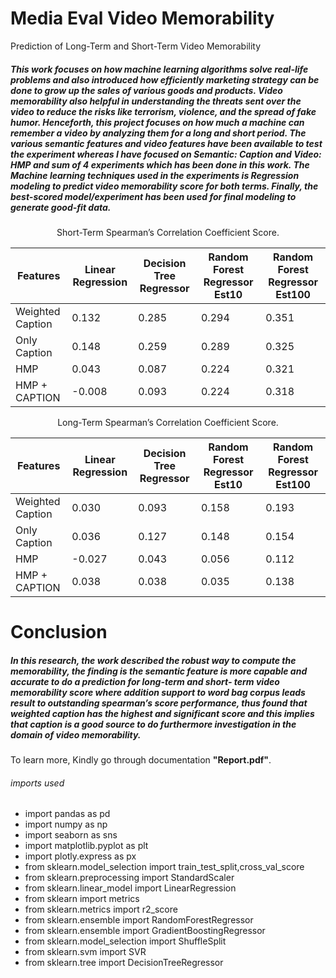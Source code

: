 # Media Eval Video Memorability
Prediction of Long-Term and Short-Term Video Memorability


##### This work focuses on how machine learning algorithms solve real-life problems and also introduced how efficiently marketing strategy can be done to grow up the sales of various goods and products. Video memorability also helpful in understanding the threats sent over the video to reduce the risks like terrorism, violence, and the spread of fake humor. Henceforth, this project focuses on how much a machine can remember a video by analyzing them for a long and short period. The various semantic features and video features have been available to test the experiment whereas I have focused on Semantic: Caption and Video: HMP and sum of 4 experiments which has been done in this work. The Machine learning techniques used in the experiments is Regression modeling to predict video memorability score for both terms. Finally, the best-scored model/experiment has been used for final modeling to generate good-fit data.

<center> Short-Term Spearman’s Correlation Coefficient Score.</center>

| Features  | Linear Regression | Decision Tree Regressor | Random Forest Regressor Est10 | Random Forest Regressor Est100
| ------------- | ------------- |  ------------- |  ------------- | ------------- |
| Weighted Caption  | 0.132 | 0.285 | 0.294 | 0.351 |
| Only Caption | 0.148  | 0.259| 0.289 | 0.325 |
| HMP | 0.043 | 0.087 | 0.224 | 0.321 |
| HMP + CAPTION | -0.008 | 0.093 | 0.224 | 0.318 |

<center> Long-Term Spearman’s Correlation Coefficient Score.</center>

| Features  | Linear Regression | Decision Tree Regressor | Random Forest Regressor Est10 | Random Forest Regressor Est100
| ------------- | ------------- |  ------------- |  ------------- | ------------- |
| Weighted Caption  | 0.030 | 0.093 | 0.158 | 0.193 |
| Only Caption | 0.036  | 0.127| 0.148 | 0.154 |
| HMP | -0.027 | 0.043 | 0.056 | 0.112 |
| HMP + CAPTION |0.038 | 0.038 | 0.035 | 0.138 |


# Conclusion
##### In this research, the work described the robust way to compute the memorability, the finding is the semantic feature is more capable and accurate to do a prediction for long-term and short- term video memorability score where addition support to word bag corpus leads result to outstanding spearman’s score performance, thus found that weighted caption has the highest and significant score and this implies that caption is a good source to do furthermore investigation in the domain of video memorability.


To learn more, Kindly go through documentation <b>"Report.pdf"</b>.

###### imports used
* import pandas as pd
* import numpy as np
* import seaborn as sns
* import matplotlib.pyplot as plt
* import plotly.express as px
* from sklearn.model_selection import  train_test_split,cross_val_score
* from sklearn.preprocessing import StandardScaler
* from sklearn.linear_model import LinearRegression
* from sklearn import metrics
* from sklearn.metrics import r2_score
* from sklearn.ensemble import RandomForestRegressor
* from sklearn.ensemble import GradientBoostingRegressor
* from sklearn.model_selection import ShuffleSplit
* from sklearn.svm import SVR
* from sklearn.tree import DecisionTreeRegressor
